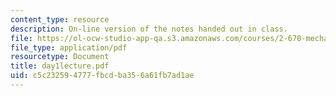 ```yaml
---
content_type: resource
description: On-line version of the notes handed out in class.
file: https://ol-ocw-studio-app-qa.s3.amazonaws.com/courses/2-670-mechanical-engineering-tools-january-iap-2004/c5c232594777fbcdba356a61fb7ad1ae_day1lecture.pdf
file_type: application/pdf
resourcetype: Document
title: day1lecture.pdf
uid: c5c23259-4777-fbcd-ba35-6a61fb7ad1ae
---
```

